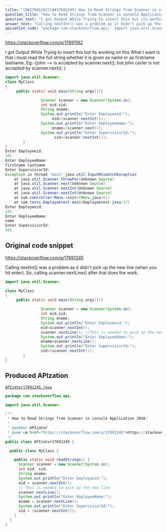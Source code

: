 ```yaml
---
title: "[Q#17691162][A#17691245] How to Read Strings from Scanner in console Application JAVA?"
question_title: "How to Read Strings from Scanner in console Application JAVA?"
question_text: "I got Output While Trying to insert this but its working on this What I want is that i must read the full string whether it is given as name or as firstname lastname..Eg:-(john --> is accepted by scanner.next(); but john carter is not accepted by scanner.next(); )"
answer_text: "Calling nextInt() was a problem as it didn't pick up the new line (when you hit enter). So, calling scanner.nextLine() after that does the work."
apization_code: "package com.stackoverflow.api;  import java.util.Scanner;  /**  * How to Read Strings from Scanner in console Application JAVA?  *  * @author APIzator  * @see <a href=\"https://stackoverflow.com/a/17691245\">https://stackoverflow.com/a/17691245</a>  */ public class APIzator17691245 {    public class MyClass {      public static void readStrings() {       Scanner scanner = new Scanner(System.in);       int eid, sid;       String ename;       System.out.println(\"Enter Employeeid:\");       eid = scanner.nextInt();       // This is needed to pick up the new line       scanner.nextLine();       System.out.println(\"Enter EmployeeName:\");       ename = scanner.nextLine();       System.out.println(\"Enter SupervisiorId:\");       sid = (scanner.nextInt());     }   } }"
---
```


https://stackoverflow.com/q/17691162

I got Output While Trying to insert this
but its working on this
What I want is that i must read the full string whether it is given as name or as firstname lastname..Eg:-(john --&gt; is accepted by scanner.next(); but john carter is not accepted by scanner.next(); )


```java
import java.util.Scanner;
class MyClass
{
     public static void main(String args[]){

                Scanner scanner = new Scanner(System.in);
                int eid,sid;
                String ename;
                System.out.println("Enter Employeeid:");
                     eid=(scanner.nextInt());
                System.out.println("Enter EmployeeName:");
                     ename=(scanner.next());
                System.out.println("Enter SupervisiorId:");
                      sid=(scanner.nextInt());  
        }
}
Enter Employeeid:
101
Enter EmployeeName:
firstname lastname
Enter SupervisiorId:
Exception in thread "main" java.util.InputMismatchException
    at java.util.Scanner.throwFor(Unknown Source)
    at java.util.Scanner.next(Unknown Source)
    at java.util.Scanner.nextInt(Unknown Source)
    at java.util.Scanner.nextInt(Unknown Source)
    at com.controller.Menu.<init>(Menu.java:61)
    at com.tests.Employeetest.main(Employeetest.java:17)
Enter Employeeid:
105
Enter EmployeeName:
name
Enter SupervisiorId:
501
```


## Original code snippet

https://stackoverflow.com/a/17691245

Calling nextInt() was a problem as it didn&#x27;t pick up the new line (when you hit enter). So, calling scanner.nextLine() after that does the work.

```java
import java.util.Scanner;

class MyClass
{
     public static void main(String args[]){

                Scanner scanner = new Scanner(System.in);
                int eid,sid;
                String ename;
                System.out.println("Enter Employeeid:");
                eid=scanner.nextInt();
                scanner.nextLine(); //This is needed to pick up the new line
                System.out.println("Enter EmployeeName:");
                ename=scanner.nextLine();
                System.out.println("Enter SupervisiorId:");
                sid=(scanner.nextInt());  
        }
}
```

## Produced APIzation

[`APIzator17691245.java`](https://github.com/pasqualesalza/apization-temp-data/raw/master/apizations/java/APIzator17691245.java)

```java
package com.stackoverflow.api;

import java.util.Scanner;

/**
 * How to Read Strings from Scanner in console Application JAVA?
 *
 * @author APIzator
 * @see <a href="https://stackoverflow.com/a/17691245">https://stackoverflow.com/a/17691245</a>
 */
public class APIzator17691245 {

  public class MyClass {

    public static void readStrings() {
      Scanner scanner = new Scanner(System.in);
      int eid, sid;
      String ename;
      System.out.println("Enter Employeeid:");
      eid = scanner.nextInt();
      // This is needed to pick up the new line
      scanner.nextLine();
      System.out.println("Enter EmployeeName:");
      ename = scanner.nextLine();
      System.out.println("Enter SupervisiorId:");
      sid = (scanner.nextInt());
    }
  }
}

```